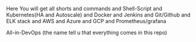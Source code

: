 Here You will get all shorts and commands and Shell-Script and Kubernetes(HA and Autoscale) and Docker and Jenkins and Git/Github and ELK stack and AWS and Azure and GCP and Prometheus/grafana

All-in-DevOps (the name tell u that everything comes in this repo)

